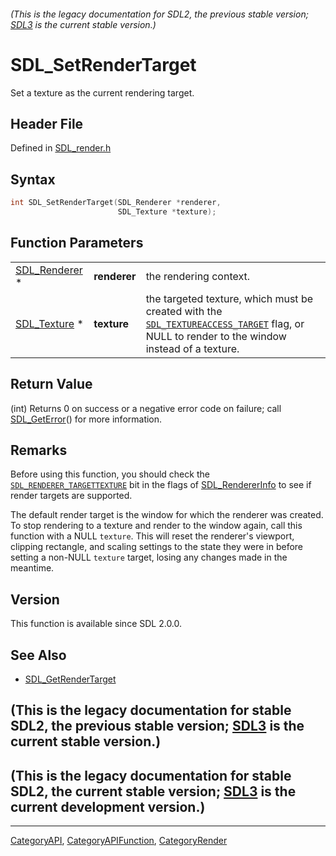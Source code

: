 ###### (This is the legacy documentation for SDL2, the previous stable version; [SDL3](https://wiki.libsdl.org/SDL3/) is the current stable version.)
# SDL_SetRenderTarget

Set a texture as the current rendering target.

## Header File

Defined in [SDL_render.h](https://github.com/libsdl-org/SDL/blob/SDL2/include/SDL_render.h)

## Syntax

```c
int SDL_SetRenderTarget(SDL_Renderer *renderer,
                        SDL_Texture *texture);
```

## Function Parameters

|                                |              |                                                                                                                                                                         |
| ------------------------------ | ------------ | ----------------------------------------------------------------------------------------------------------------------------------------------------------------------- |
| [SDL_Renderer](SDL_Renderer) * | **renderer** | the rendering context.                                                                                                                                                  |
| [SDL_Texture](SDL_Texture) *   | **texture**  | the targeted texture, which must be created with the [`SDL_TEXTUREACCESS_TARGET`](SDL_TEXTUREACCESS_TARGET) flag, or NULL to render to the window instead of a texture. |

## Return Value

(int) Returns 0 on success or a negative error code on failure; call
[SDL_GetError](SDL_GetError)() for more information.

## Remarks

Before using this function, you should check the
[`SDL_RENDERER_TARGETTEXTURE`](SDL_RENDERER_TARGETTEXTURE) bit in the flags
of [SDL_RendererInfo](SDL_RendererInfo) to see if render targets are
supported.

The default render target is the window for which the renderer was created.
To stop rendering to a texture and render to the window again, call this
function with a NULL `texture`. This will reset the renderer's viewport,
clipping rectangle, and scaling settings to the state they were in before
setting a non-NULL `texture` target, losing any changes made in the
meantime.

## Version

This function is available since SDL 2.0.0.

## See Also

- [SDL_GetRenderTarget](SDL_GetRenderTarget)


## (This is the legacy documentation for stable SDL2, the previous stable version; [SDL3](https://wiki.libsdl.org/SDL3/) is the current stable version.)



## (This is the legacy documentation for stable SDL2, the current stable version; [SDL3](https://wiki.libsdl.org/SDL3/) is the current development version.)



----
[CategoryAPI](CategoryAPI), [CategoryAPIFunction](CategoryAPIFunction), [CategoryRender](CategoryRender)

